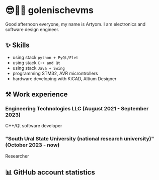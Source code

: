 # 😎🧑‍💻 golenischevms 
Good afternoon everyone, my name is Artyom. I am electronics and software design engineer.
## ✨ Skills
- using stack ```python + PyQt/Flet```
- using stack ```C++ and Qt```
- using stack ```Java + Swing```
- programming STM32, AVR microntrollers
- hardware developing with KiCAD, Altium Designer
## ⚒️ Work experience
### Engineering Technologies LLC (August 2021 - September 2023)
C++/Qt software developer
### "South Ural State University (national research university)" (October 2023 - now)
Researcher
## 📊 GitHub account statistics
